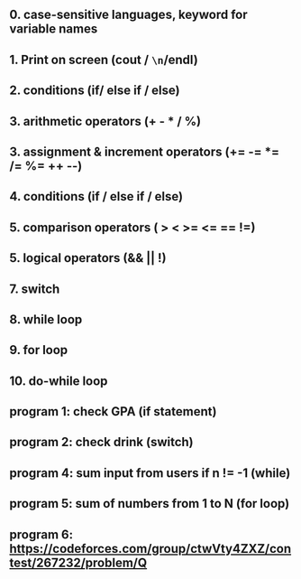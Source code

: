 ## 0. case-sensitive languages, keyword for variable names
## 1. Print on screen (cout / `\n`/endl)
## 2. conditions (if/ else if / else)
## 3. arithmetic operators (+ - * / %)
## 3. assignment & increment operators (+= -= *= /= %= ++ --)
## 4. conditions (if / else if / else)
## 5. comparison operators ( > < >= <= == !=)
## 5. logical operators  (&& || !)
## 7. switch
## 8. while loop
## 9. for loop
## 10. do-while loop

## program 1: check GPA (if statement)
## program 2: check drink (switch)
## program 4: sum input from users if n != -1 (while)
## program 5: sum of numbers from 1 to N (for loop)
## program 6: https://codeforces.com/group/ctwVty4ZXZ/contest/267232/problem/Q